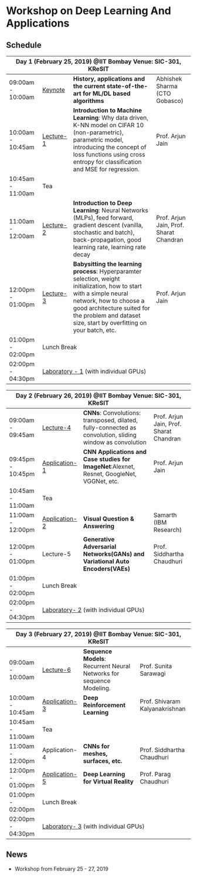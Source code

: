 # Workshop on Deep Learning And Applications

## Schedule
<table>
    <thead>
        <tr>
            <th colspan="4">Day 1 (February 25, 2019) @IIT Bombay Venue: SIC-301, KReSIT</th        
    </tr>
    </thead>
    <tbody>
        <tr>
            <td>09:00am - 10:00am</td>
            <td><a href="https://github.com/cs763/basics2apps/blob/master/Abstracts/abhishek_abstract.md">Keynote</a></td>
            <td><b>History, applications and the current state-of-the-art for ML/DL based algorithms</b></td>
            <td>Abhishek Sharma (CTO Gobasco)</td>
        </tr>
        <tr>
            <td>10:00am - 10:45am</td>
            <td><a href="https://github.com/cs763/basics2apps/blob/master/Abstracts/arjun_intro_to_ml.md">Lecture-1</a></td>
            <td><b>Introduction to Machine Learning</b>: Why data driven, K-NN model on CIFAR 10 (non-parametric), parametric model, introducing the concept of loss functions using cross entropy for classification and MSE for regression.</td>
            <td>Prof. Arjun Jain</td>
        </tr>
         <tr>
            <td>10:45am - 11:00am</td>
            <td colspan="3">Tea</td>
        </tr>
	     <tr>
            <td>11:00am - 12:00am</td>
            <td><a href="https://github.com/cs763/basics2apps/blob/master/Abstracts/arjun_intro_to_deep.md">Lecture-2</a></td>
            <td><b>Introduction to Deep Learning</b>: Neural Networks (MLPs), feed forward, gradient descent (vanilla, stochastic and batch), back-propagation, good learning rate, learning rate decay</td>
            <td>Prof. Arjun Jain,  
Prof. Sharat Chandran</td>
        </tr>
	     <tr>
            <td>12:00pm - 01:00pm</td>
		     <td><a href="https://github.com/cs763/basics2apps/blob/master/Abstracts/arjun_jain_babysitting_learning_process.md">Lecture-3</a></td>
            <td><b>Babysitting the learning process</b>: Hyperparamter selection, weight initialization, how to start with a simple neural network, how to choose a good architecture suited for the problem and dataset size, start by overfitting on your batch, etc.</td>
            <td>Prof. Arjun Jain</td>
        </tr>
	     <tr>
            <td>01:00pm - 02:00pm</td>
            <td colspan="3">Lunch Break</td>
        </tr>
	     <tr>
            <td>02:00pm - 04:30pm</td>
		     <td colspan="3"><a href="https://github.com/cs763/basics2apps/tree/master/Assignments/lab1">Laboratory - 1</a>  (with individual GPUs)</td>
        </tr>
    </tbody>
</table>

<table>
    <thead>
        <tr>
            <th colspan="4">Day 2 (February 26, 2019) @IIT Bombay Venue:  SIC-301, KReSIT</th        
    </tr>
    </thead>
    <tbody>
        <tr>
            <td>09:00am - 09:45am</td>
            <td><a href="https://github.com/cs763/basics2apps/blob/master/Abstracts/arjun_cnn.md">Lecture-4</a></td>
            <td><b>CNNs</b>:  Convolutions: transposed, dilated, fully-connected as convolution, sliding window as convolution</td>
            <td>Prof. Arjun Jain,  
Prof. Sharat Chandran</td>
        </tr>
        <tr>
            <td>09:45pm - 10:45pm</td>
            <td><a href="https://github.com/cs763/basics2apps/blob/master/Abstracts/arjun_cnn_appl_imagenet.md">Application-1</a></td>
            <td><b>CNN Applications and Case studies for ImageNet</b>:Alexnet, Resnet, GoogleNet, VGGNet, etc.</td>
            <td>Prof. Arjun Jain</td>
        </tr>
         <tr>
            <td>10:45am - 11:00am</td>
            <td colspan="3">Tea</td>
        </tr>
	     <tr>
            <td>11:00am - 12:00pm</td>
            <td><a href="https://github.com/cs763/basics2apps/blob/master/Abstracts/samarth_abstract.md">Application-2</a></td>
            <td><b>Visual Question & Answering</b></td>
            <td>Samarth (IBM Research)</td>
        </tr>
	     <tr>
            <td>12:00pm - 01:00pm</td>
            <td>Lecture-5</td>
		     <td><b>Generative Adversarial Networks(GANs) and Variational Auto Encoders(VAEs)</b></td>
            <td>Prof. Siddhartha Chaudhuri</td>
        </tr>
	     <tr>
            <td>01:00pm - 02:00pm</td>
            <td colspan="3">Lunch Break</td>
        </tr>
	     <tr>
            <td>02:00pm - 04:30pm</td>
		     <td colspan="3"><a href="https://github.com/cs763/basics2apps/tree/master/Assignments/lab2">Laboratory- 2</a> (with individual GPUs)</td>
        </tr>
    </tbody>
</table>

<table>
    <thead>
        <tr>
            <th colspan="4">Day 3 (February 27, 2019) @IIT Bombay Venue:  SIC-301, KReSIT</th        
    </tr>
    </thead>
    <tbody>
        <tr>
            <td>09:00am - 10:00am</td>
            <td><a href="https://github.com/cs763/basics2apps/blob/master/Abstracts/sunita_abstract.md">Lecture-6</a></td>
            <td><b>Sequence Models</b>:  Recurrent Neural Networks for sequence Modeling.</td>
            <td>Prof. Sunita Sarawagi</td>
        </tr>
        <tr>
            <td>10:00am - 10:45am</td>
            <td><a href="https://github.com/cs763/basics2apps/blob/master/Abstracts/shivaram_abstract.md">Application-3</a></td>
            <td><b>Deep Reinforcement Learning</b></td>
            <td>Prof. Shivaram Kalyanakrishnan</td>
        </tr>
         <tr>
            <td>10:45am - 11:00am</td>
            <td colspan="3">Tea</td>
        </tr>
	     <tr>
            <td>11:00am - 12:00pm</td>
            <td>Application-4</td>
            <td><b>CNNs for meshes, surfaces, etc.</b></td>
            <td>Prof. Siddhartha Chaudhuri</td>
        </tr>
	     <tr>
            <td>12:00pm - 01:00pm</td>
            <td><a href="https://github.com/cs763/basics2apps/blob/master/Abstracts/parag_abstract.md">Application-5</a></td>
            <td><b>Deep Learning for Virtual Reality</b></td>
            <td>Prof. Parag Chaudhuri</td>
        </tr>
	     <tr>
            <td>01:00pm - 02:00pm</td>
            <td colspan="3">Lunch Break</td>
        </tr>
	     <tr>
            <td>02:00pm - 04:30pm</td>
		     <td colspan="3"><a href="https://github.com/cs763/basics2apps/tree/master/Assignments/lab3">Laboratory- 3</a>  (with individual GPUs)</td>
        </tr>
    </tbody>
</table>


## News
<ul>
<li>Workshop from February 25 - 27, 2019
</ul>

